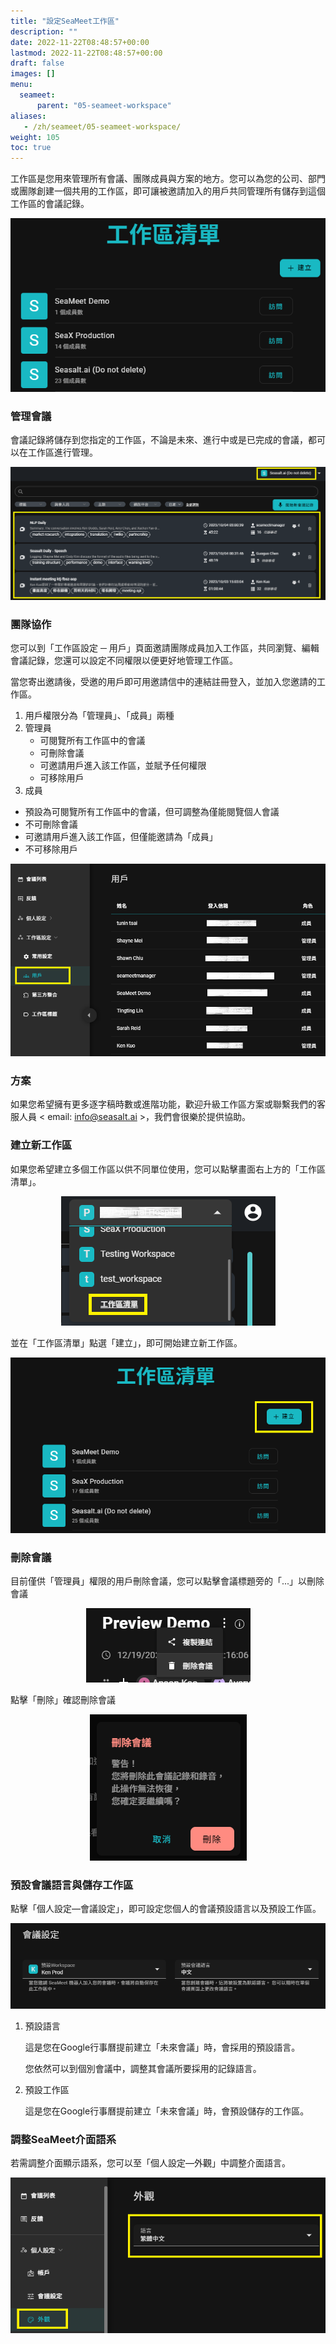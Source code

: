 ```yaml
---
title: "設定SeaMeet工作區"
description: ""
date: 2022-11-22T08:48:57+00:00
lastmod: 2022-11-22T08:48:57+00:00
draft: false
images: []
menu:
  seameet:
      parent: "05-seameet-workspace"
aliases:
   - /zh/seameet/05-seameet-workspace/
weight: 105
toc: true
---
```


工作區是您用來管理所有會議、團隊成員與方案的地方。您可以為您的公司、部門或團隊創建一個共用的工作區，即可讓被邀請加入的用戶共同管理所有儲存到這個工作區的會議記錄。

<center>
<img src="/images/seameet-zh/SeaMeet工作區管理.png" alt="SeaMeet工作區管理"/>
</center>


### 管理會議

會議記錄將儲存到您指定的工作區，不論是未來、進行中或是已完成的會議，都可以在工作區進行管理。

<center>
<img src="/images/seameet-zh/管理SeaMeet會議.png" alt="管理SeaMeet會議"/>
</center>

### 團隊協作

您可以到「工作區設定 ─ 用戶」頁面邀請團隊成員加入工作區，共同瀏覽、編輯會議記錄，您還可以設定不同權限以便更好地管理工作區。

當您寄出邀請後，受邀的用戶即可用邀請信中的連結註冊登入，並加入您邀請的工作區。

1. 用戶權限分為「管理員」、「成員」兩種
2. 管理員
    - 可閱覽所有工作區中的會議
    - 可刪除會議
    - 可邀請用戶進入該工作區，並賦予任何權限
    - 可移除用戶
3. 成員
- 預設為可閱覽所有工作區中的會議，但可調整為僅能閱覽個人會議
- 不可刪除會議
- 可邀請用戶進入該工作區，但僅能邀請為「成員」
- 不可移除用戶

<center>
<img src="/images/seameet-zh/管理SeaMeet成員.png" alt="管理SeaMeet成員"/>
</center>

### 方案

如果您希望擁有更多逐字稿時數或進階功能，歡迎升級工作區方案或聯繫我們的客服人員 < email: info@seasalt.ai >，我們會很樂於提供協助。

### 建立新工作區

如果您希望建立多個工作區以供不同單位使用，您可以點擊畫面右上方的「工作區清單」。

<center>
<img src="/images/seameet-zh/前往SeaMeet工作區.png" alt="前往SeaMeet工作區"/>
</center>

並在「工作區清單」點選「建立」，即可開始建立新工作區。

<center>
<img src="/images/seameet-zh/建立新SeaMeet工作區.png" alt="建立新SeaMeet工作區"/>
</center>

### 刪除會議

目前僅供「管理員」權限的用戶刪除會議，您可以點擊會議標題旁的「...」以刪除會議

<center>
<img src="/images/seameet-zh/刪除SeaMeet會議.png" alt="刪除SeaMeet會議"/>
</center>

點擊「刪除」確認刪除會議

<center>
<img src="/images/seameet-zh/刪除SeaMeet會議-2.png" alt="刪除SeaMeet會議-2"/>
</center>

### 預設會議語言與儲存工作區

點擊「個人設定—會議設定」，即可設定您個人的會議預設語言以及預設工作區。

<center>
<img src="/images/seameet-zh/SeaMeet預設會議語言與儲存工作區.png" alt="SeaMeet預設會議語言與儲存工作區"/>
</center>

1. 預設語言

    這是您在Google行事曆提前建立「未來會議」時，會採用的預設語言。

    您依然可以到個別會議中，調整其會議所要採用的記錄語言。

2. 預設工作區

    這是您在Google行事曆提前建立「未來會議」時，會預設儲存的工作區。

### 調整SeaMeet介面語系

若需調整介面顯示語系，您可以至「個人設定—外觀」中調整介面語言。

<center>
<img src="/images/seameet-zh/SeaMeet調整介面語系.png" alt="SeaMeet調整介面語系"/>
</center>
